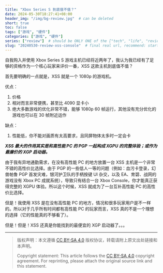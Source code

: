 ```yaml
---
title: "Xbox Series S 到底值不值？"
date: 2024-05-30T18:27:41+08:00
header_img: "/img/bg-review.jpg"  # can be deleted
short: true
toc: false
tags: ["游戏", "硬件"]
categories: ["游戏", "硬件"]
series: ["review"]  # should be ONLY ONE of the ["tech", "life", "review"]
slug: "20240530-review-xss-console"  # final real url, recommend: start by date, follow lower case words with hyphen splitter. E.g., `20230316-text-title`
---
```


自我购入并使用 Xbox Series S 游戏主机已经将近两年了，我认为我已经有了足够的资格作为一个核心玩家来评价一番，XSS 这款主机到底值不值？

首先要明确的一点就是，XSS 就是一个 1080p 的游戏机。

优点：
1. 价格
2. 相对而言非常便携，甚至比 4090 显卡小
3. 绝大多数游戏的优化非常不错，能够 1080p 60 帧运行，其他没有充分优化的游戏也可以在 30 帧附近运作

缺点：
1. 性能低，你不能对画质有太高要求，且同屏物体太多时一定会卡

***XSS 最大的作用其实是和高性能 PC 的 PGP 一起构成 XGPU 的完整体验；或作为最廉价的 XGP 启动器。***

由于我有异地通勤需求，在没有高性能 PC 的地方放置一台 XSS 主机是一个非常不错的高性价比选择。由于 PGP 的一些低人一等的问题（例如：血污卡登录，幻兽帕鲁 PGP 首发灾难，银河护卫队的手柄按键 UI 杂交，以及 EA、育碧、战网的游戏没有 Xbox PC 成就系统），导致只有结合一台 Xbox Console，你才能真正获得完整的 XGPU 体验。所以这个时候，XSS 就成为了一台互补高性能 PC 的高性价比选择。

但是！我使用 XSS 是在没有高性能 PC 的地方，情况和很多玩家用户是不一样的。所以对于几乎所有时间都有高性能 PC 的玩家而言，XSS 真的不是一个理想的选择（它的性能真的不够看了）。

但是！但是！XSS 还真是你能找到的最便宜的 XGP 启动器了。。。

---

> 版权声明：本文遵循 [CC BY-SA 4.0](https://creativecommons.org/licenses/by-sa/4.0/deed.zh) 版权协议，转载请附上原文出处链接和本声明。
>
> Copyright statement: This article follows the [CC BY-SA 4.0](https://creativecommons.org/licenses/by-sa/4.0/deed.en) copyright agreement. For reprinting, please attach the original source link and this statement.
